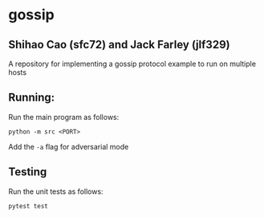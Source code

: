 # gossip
## Shihao Cao (sfc72) and Jack Farley (jlf329)
A repository for implementing a gossip protocol example to run on multiple hosts

## Running:
Run the main program as follows:
```
python -m src <PORT>
```

Add the `-a` flag for adversarial mode

## Testing
Run the unit tests as follows:
```
pytest test
```